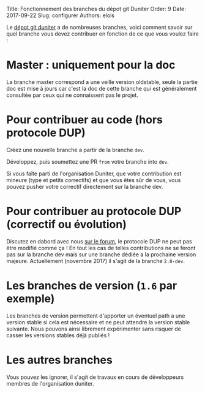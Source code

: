 Title: Fonctionnement des branches du dépot git Duniter
Order: 9
Date: 2017-09-22
Slug: configurer
Authors: elois

Le [dépot git duniter](https://github.com/duniter/duniter) a de nombreuses branches, voici comment savoir sur quel branche vous devez contribuer en fonction de ce que vous voulez faire :

# Master : uniquement pour la doc

La branche master correspond a une veille version oldstable, seule la partie doc est mise à jours car c'est la doc de cette branche qui est généralement consultée par ceux qui ne connaissent pas le projet.

# Pour contribuer au code (hors protocole DUP)

Créez une nouvelle branche a partir de la branche `dev`.

Développez, puis soumettez une PR `from` votre branche into `dev`.

Si vous faîte parti de l'organisation Duniter, que votre contribution est mineure (type et petits correctifs) et que vous êtes sûr de vous, vous pouvez pusher votre correctif directement sur la branche dev.

# Pour contribuer au protocole DUP (correctif ou évolution)

Discutez en dabord avec nous [sur le forum](https://forum.duniter.org), le protocole DUP ne peut pas être modifié comme ça !
En tout les cas de telles contributions ne se feront pas sur la branche dev mais sur une branche dédiée a la prochaine version majeure. Actuellement (novembre 2017) il s'agit de la branche `2.0-dev`.

# Les branches de version (`1.6` par exemple)

Les branches de version permettent d'apporter un éventuel path a une version stable si cela est nécessaire et ne peut attendre la version stable suivante. Nous pouvons ainsi librement expérimenter sans risquer de casser les versions stables déjà publiés !

# Les autres branches

Vous pouvez les ignorer, il s'agit de travaux en cours de développeurs membres de l'organisation duniter.
